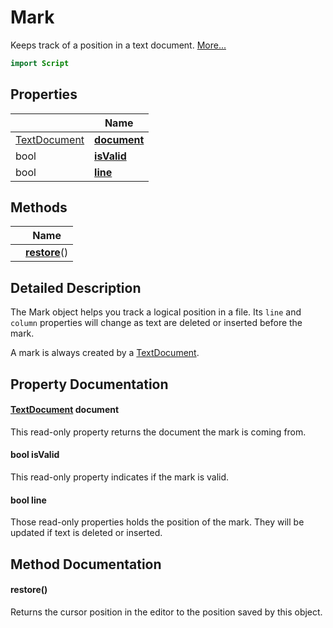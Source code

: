 # Mark

Keeps track of a position in a text document. [More...](#detailed-description)

```qml
import Script
```

## Properties

| | Name |
|-|-|
|[TextDocument](../script/textdocument.md)|**[document](#document)**|
|bool|**[isValid](#isValid)**|
|bool|**[line](#line)**|

## Methods

| | Name |
|-|-|
||**[restore](#restore)**()|

## Detailed Description

The Mark object helps you track a logical position in a file.
Its `line` and `column` properties will change as text are deleted or inserted before the mark.

A mark is always created by a [TextDocument](textdocument.md).

## Property Documentation

#### <a name="document"></a>[TextDocument](../script/textdocument.md) **document**

This read-only property returns the document the mark is coming from.

#### <a name="isValid"></a>bool **isValid**

This read-only property indicates if the mark is valid.

#### <a name="line"></a>bool **line**

Those read-only properties holds the position of the mark. They will be updated if text is
deleted or inserted.

## Method Documentation

#### <a name="restore"></a>**restore**()

Returns the cursor position in the editor to the position saved by this object.
